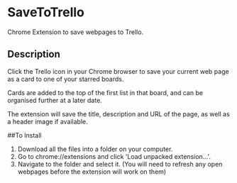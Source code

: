 # SaveToTrello
Chrome Extension to save webpages to Trello.

## Description
Click the Trello icon in your Chrome browser to save your current web page as a card to one of your starred boards. 

Cards are added to the top of the first list in that board, and can be organised further at a later date. 

The extension will save the title, description and URL of the page, as well as a header image if available.

##To Install
1. Download all the files into a folder on your computer.
2. Go to chrome://extensions and click 'Load unpacked extension...'.
3. Navigate to the folder and select it.
(You will need to refresh any open webpages before the extension will work on them)
